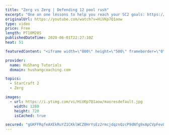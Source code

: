 ```yaml
---
title: "Zerg vs Zerg | Defending 12 pool rush"
excerpt: "One on one lessons to help you reach your SC2 goals: https://www.hushangcoaching.com ------------------------------------------------------------------------------------------------------- In this guide we take a look at how to defend one of the most infamous \"zerg rushes\" in sc2: the 12 pool. This rush"
originalUrl: https://youtube.com/watch?v=HiVKp7Q1aow
type: video
price: Free
length: PT10M28S
publishedDateTime: 2020-06-01T22:27:10Z
heat: 51

featuredContent: "<iframe width=\"800\" height=\"500\" frameborder=\"0\" src=\"https://www.youtube.com/embed/HiVKp7Q1aow\" allow=\"accelerometer; autoplay; encrypted-media; gyroscope; picture-in-picture\" allowfullscreen></iframe>"

provider:
  name: HuShang Tutorials
  domain: hushangcoaching.com

topics:
  - StarCraft 2
  - Zerg

images:
  - url: https://i.ytimg.com/vi/HiVKp7Q1aow/maxresdefault.jpg
    width: 1280
    height: 720
    isCached: true

secured: "gGKFFRqfeAXEkRuYZ1CKklWCZ0HrYsEz2rmcjdqznQzcP9dNfg9xApCVpFevOJK5YQErP3Tvh2qwBq2i48LQjTEo6lufvuo1vvQA1Vi4YfLrKnwqBRbGpjCBdCQB3+5dSrCRyAkOcII07+/mhfqrLNVTW+L+U5EC+gPz9WL1ntoVyGKuDoXonQqNZZs+YVKI74XZbGulhWs+4DCVDM1T6NsSoZIdfpolNpzzrG+a7hUsZH2f/9aLgc5vg/WOFV8yDRJKjNgNFy+0DWWD+7k2XRDV/x+H2N+RhlZ8a5+wBl2yDI33Wb3q5GeOaum9mORpufjdgVo7irNghsu3LVLNPdd8IPWCDvXtnOc2hpoNyJZ3lBGmG2Ttf/z0Znx3t+uYU07JfAsKe3+pCpiz5pAa1dNfLnRZwMKkbMxbVtSiuOU=;tp8yCgkTe8Yn1IJecEbWqA=="
---
```


